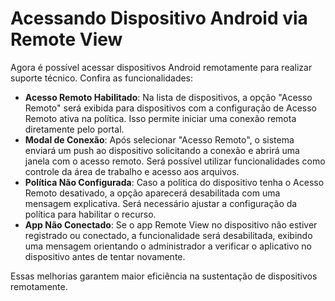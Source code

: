 # Acessando Dispositivo Android via Remote View

Agora é possível acessar dispositivos Android remotamente para realizar suporte técnico. Confira as funcionalidades:

* **Acesso Remoto Habilitado**: Na lista de dispositivos, a opção "Acesso Remoto" será exibida para dispositivos com a configuração de Acesso Remoto ativa na política. Isso permite iniciar uma conexão remota diretamente pelo portal.
* **Modal de Conexão**: Após selecionar "Acesso Remoto", o sistema enviará um push ao dispositivo solicitando a conexão e abrirá uma janela com o acesso remoto. Será possível utilizar funcionalidades como controle da área de trabalho e acesso aos arquivos.
* **Política Não Configurada**: Caso a política do dispositivo tenha o Acesso Remoto desativado, a opção aparecerá desabilitada com uma mensagem explicativa. Será necessário ajustar a configuração da política para habilitar o recurso.
* **App Não Conectado**: Se o app Remote View no dispositivo não estiver registrado ou conectado, a funcionalidade será desabilitada, exibindo uma mensagem orientando o administrador a verificar o aplicativo no dispositivo antes de tentar novamente.

Essas melhorias garantem maior eficiência na sustentação de dispositivos remotamente.
